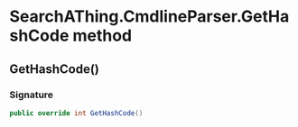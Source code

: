 # SearchAThing.CmdlineParser.GetHashCode method
## GetHashCode()
### Signature
```csharp
public override int GetHashCode()
```
